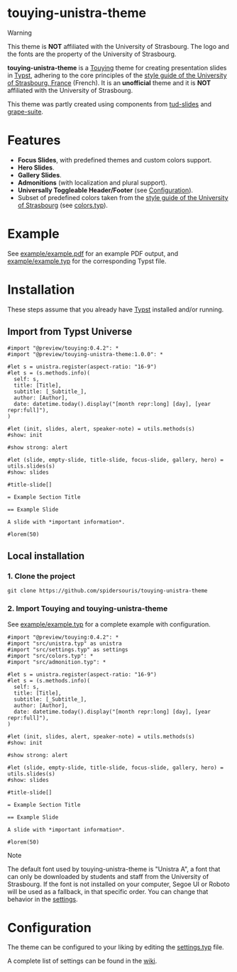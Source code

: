 # touying-unistra-theme

> [!WARNING]  
> This theme is **NOT** affiliated with the University of Strasbourg. The logo and the fonts are the property of the University of Strasbourg.

**touying-unistra-theme** is a [Touying](https://github.com/touying-typ/touying) theme for creating presentation slides in [Typst](https://github.com/typst/typst), adhering to the core principles of the [style guide of the University of Strasbourg, France](https://langagevisuel.unistra.fr) (French). It is an **unofficial** theme and it is **NOT** affiliated with the University of Strasbourg.

This theme was partly created using components from [tud-slides](https://github.com/typst-tud/tud-slides) and [grape-suite](https://github.com/piepert/grape-suite).

# Features

- **Focus Slides**, with predefined themes and custom colors support.
- **Hero Slides**.
- **Gallery Slides**.
- **Admonitions** (with localization and plural support).
- **Universally Toggleable Header/Footer** (see [Configuration](#Configuration)).
- Subset of predefined colors taken from the [style guide of the University of Strasbourg](https://langagevisuel.unistra.fr/index.php?id=396) (see [colors.typ](colors.typ)).

# Example

See [example/example.pdf](example/example.pdf) for an example PDF output, and [example/example.typ](example/example.typ) for the corresponding Typst file.

# Installation

These steps assume that you already have [Typst](https://typst.app/) installed and/or running.

## Import from Typst Universe

```typst
#import "@preview/touying:0.4.2": *
#import "@preview/touying-unistra-theme:1.0.0": *

#let s = unistra.register(aspect-ratio: "16-9")
#let s = (s.methods.info)(
  self: s,
  title: [Title],
  subtitle: [_Subtitle_],
  author: [Author],
  date: datetime.today().display("[month repr:long] [day], [year repr:full]"),
)

#let (init, slides, alert, speaker-note) = utils.methods(s)
#show: init

#show strong: alert

#let (slide, empty-slide, title-slide, focus-slide, gallery, hero) = utils.slides(s)
#show: slides

#title-slide[]

= Example Section Title

== Example Slide

A slide with *important information*.

#lorem(50)
```

## Local installation

### 1. Clone the project

`git clone https://github.com/spidersouris/touying-unistra-theme`

### 2. Import Touying and touying-unistra-theme

See [example/example.typ](example/example.typ) for a complete example with configuration.

```typst
#import "@preview/touying:0.4.2": *
#import "src/unistra.typ" as unistra
#import "src/settings.typ" as settings
#import "src/colors.typ": *
#import "src/admonition.typ": *

#let s = unistra.register(aspect-ratio: "16-9")
#let s = (s.methods.info)(
  self: s,
  title: [Title],
  subtitle: [_Subtitle_],
  author: [Author],
  date: datetime.today().display("[month repr:long] [day], [year repr:full]"),
)

#let (init, slides, alert, speaker-note) = utils.methods(s)
#show: init

#show strong: alert

#let (slide, empty-slide, title-slide, focus-slide, gallery, hero) = utils.slides(s)
#show: slides

#title-slide[]

= Example Section Title

== Example Slide

A slide with *important information*.

#lorem(50)
```

> [!NOTE]
> The default font used by touying-unistra-theme is "Unistra A", a font that can only be downloaded by students and staff from the University of Strasbourg. If the font is not installed on your computer, Segoe UI or Roboto will be used as a fallback, in that specific order. You can change that behavior in the [settings](#Configuration).

# Configuration

The theme can be configured to your liking by editing the [settings.typ](settings.typ) file.

A complete list of settings can be found in the [wiki](https://github.com/spidersouris/touying-unistra-theme/wiki/Settings).
